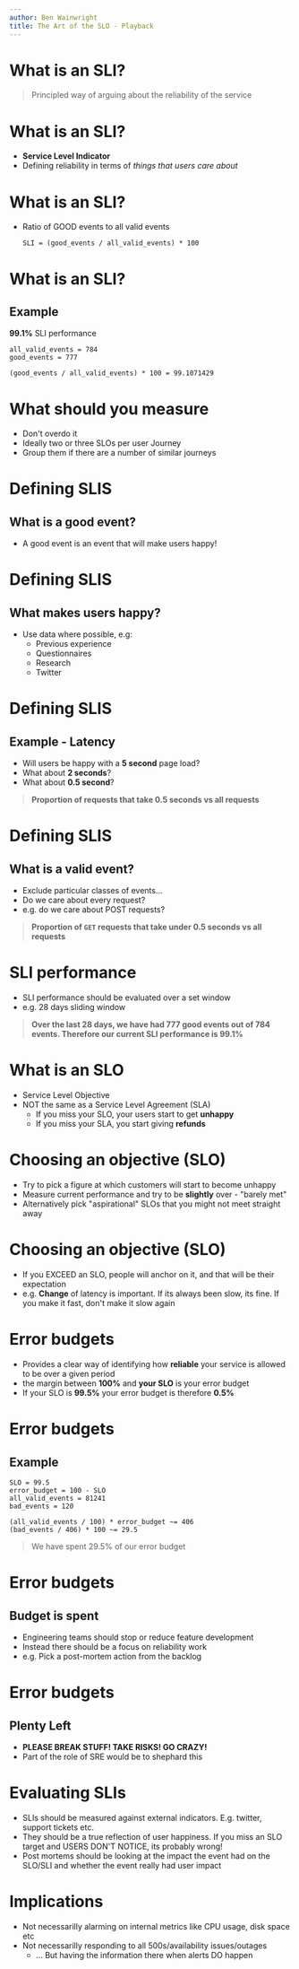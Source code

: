 ```yaml
---
author: Ben Wainwright
title: The Art of the SLO - Playback
---
```


# What is an SLI?
> Principled way of arguing about the reliability of the service

# What is an SLI?
- **Service Level Indicator**
- Defining reliability in terms of _things that users care about_

# What is an SLI?
- Ratio of GOOD events to all valid events 

  ```
  SLI = (good_events / all_valid_events) * 100
  ```

# What is an SLI?
## Example
**99.1%** SLI performance

  ```
  all_valid_events = 784
  good_events = 777

  (good_events / all_valid_events) * 100 = 99.1071429
  ```

# What should you measure
- Don't overdo it
- Ideally two or three SLOs per user Journey
- Group them if there are a number of similar journeys

# Defining SLIS
## What is a good event?
- A good event is an event that will make users happy!

# Defining SLIS
## What makes users happy?
- Use data where possible, e.g:
   - Previous experience
   - Questionnaires
   - Research
   - Twitter

# Defining SLIS
## Example - Latency
- Will users be happy with a **5 second** page load?
- What about **2 seconds**?
- What about **0.5 second**?

> **Proportion of requests that take 0.5 seconds vs all requests**

# Defining SLIS
## What is a valid event?
- Exclude particular classes of events...
- Do we care about every request?
- e.g. do we care about POST requests?

> **Proportion of `GET` requests that take under 0.5 seconds vs all requests**

# SLI performance
- SLI performance should be evaluated over a set window
- e.g. 28 days sliding window

>**Over the last 28 days, we have had 777 good events out of 784 events.
    Therefore our current SLI performance is 99.1%**

# What is an SLO
- Service Level Objective
- NOT the same as a Service Level Agreement (SLA)
  - If you miss your SLO, your users start to get **unhappy**
  - If you miss your SLA, you start giving **refunds**

# Choosing an objective (SLO)
- Try to pick a figure at which customers will start to
    become unhappy
- Measure current performance and try to be **slightly** over - "barely met"
- Alternatively pick "aspirational" SLOs that you might not meet straight away

# Choosing an objective (SLO)
- If you EXCEED an SLO, people will anchor on it, and that will be their
    expectation
- e.g. **Change** of latency is important. If its always been slow, its fine. If you make
    it fast, don't make it slow again

# Error budgets
- Provides a clear way of identifying how **reliable** your service is allowed to
    be over a given period
- the margin between **100%** and **your SLO** is your error budget 
- If your SLO is **99.5%** your error budget is therefore **0.5%**

# Error budgets
## Example

    SLO = 99.5
    error_budget = 100 - SLO
    all_valid_events = 81241
    bad_events = 120

    (all_valid_events / 100) * error_budget ~= 406
    (bad_events / 406) * 100 ~= 29.5

> We have spent 29.5% of our error budget

# Error budgets
## Budget is spent
- Engineering teams should stop or reduce feature development
- Instead there should be a focus on reliability work
- e.g. Pick a post-mortem action from the backlog

# Error budgets
## Plenty Left
- **PLEASE BREAK STUFF! TAKE RISKS! GO CRAZY!**
- Part of the role of SRE would be to shephard this

# Evaluating SLIs
- SLIs should be measured against external indicators. E.g. twitter, support
    tickets etc.
- They should be a true reflection of user happiness. If you miss an SLO target
    and USERS DON'T NOTICE, its probably wrong!
- Post mortems should be looking at the impact the event had on the SLO/SLI and
    whether the event really had user impact

# Implications
- Not necessarilly alarming on internal metrics like CPU usage, disk space etc
- Not necessarilly responding to all 500s/availability issues/outages
  - ... But having the information there when alerts DO happen
